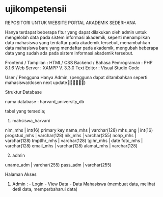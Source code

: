 # ujikompetensii

REPOSITORI UNTUK WEBSITE PORTAL AKADEMIK SEDERHANA

Hanya terdapat beberapa fitur yang dapat dilakukan oleh admin untuk mengelolah data pada sistem informasi akademik, seperti menampilkan data mahasiswa yang terdaftar pada akademik tersebut, menambahkan data mahasiswa baru yang mendaftar pada akademik, mengubah beberapa data yang sudah ada pada sistem informasi akademik tersebut.

Frontend / Tampilan           : HTML/ CSS
Backend / Bahasa Pemrograman  : PHP 8.1.6
Web Server                    : XAMPP V. 3.3.0
Text Editor                   : Visual Studio Code


User / Pengguna 
Hanya Admin, (pengguna dapat ditambahkan seperti mahasiswa/dosen next update🙏🏻🙏🏻🙏🏻)

Struktur Database 

nama database : harvard_university_db

tabel yang tersedia;

1. mahsiswa_harvard

nim_mhs         |   int(16) primary key
nama_mhs        |   varchar(128)
mhs_ang         |   int(16)
progstud_mhs    |   varchar(128)
nik_mhs         |   varchar(255)
nohp_mhs        |   varchar(128)
tmptlhr_mhs     |   varchar(128)
tglhr_mhs       |   date
foto_mhs        |   varchar(128)
email_mhs       |   varchar(128)
alamat_mhs      |   varchar(128)

2. admin

uname_adm       |   varchar(255)
pass_adm        |   varchar(255)


Halaman Akses

1. Admin              : - Login
                        - View Data
                        - Data Mahasiswa (membuat data, melihat detil data, memperbaharui data)
